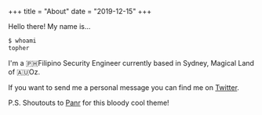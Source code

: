+++
title = "About"
date = "2019-12-15"
+++

Hello there! My name is...

```bash
$ whoami
topher
```

I'm a 🇵🇭Filipino Security Engineer currently based in Sydney, Magical Land of 🇦🇺Oz.

If you want to send me a personal message you can find me on [Twitter](https://twitter.com/TopherVizcarra).

P.S. Shoutouts to [Panr](https://twitter.com/panr) for this bloody cool theme!
